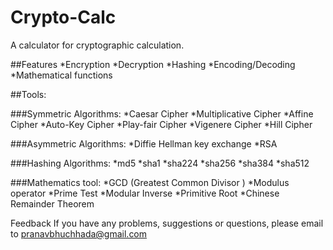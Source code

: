 # Crypto-Calc

A calculator for cryptographic calculation.

##Features
*Encryption
*Decryption
*Hashing
*Encoding/Decoding
*Mathematical functions

##Tools:

###Symmetric Algorithms:
*Caesar Cipher
*Multiplicative Cipher
*Affine Cipher
*Auto-Key Cipher
*Play-fair Cipher
*Vigenere Cipher
*Hill Cipher

###Asymmetric Algorithms:
*Diffie Hellman key exchange
*RSA

###Hashing Algorithms:
*md5
*sha1
*sha224
*sha256
*sha384
*sha512


###Mathematics tool:
*GCD (Greatest Common Divisor )
*Modulus operator
*Prime Test
*Modular Inverse
*Primitive Root
*Chinese Remainder Theorem


Feedback
If you have any problems, suggestions or questions, please email to pranavbhuchhada@gmail.com
